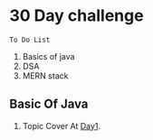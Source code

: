 # 30 Day challenge 
`To Do List`
1. Basics of java
2. DSA
3. MERN stack

## Basic Of Java

1. Topic Cover At [Day1](../30_Day_Challenge/Day_1/basics_of_java/readme.md).
